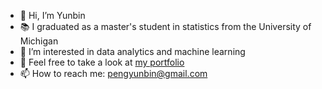 - 👋 Hi, I’m Yunbin
- 📚 I graduated as a master's student in statistics from the University of Michigan
- 👀 I’m interested in data analytics and machine learning
- 🌱 Feel free to take a look at [my portfolio](https://pengyunbin.github.io/)
- 📫 How to reach me: pengyunbin@gmail.com

<!---
pengyunbin/pengyunbin is a ✨ special ✨ repository because its `README.md` (this file) appears on your GitHub profile.
You can click the Preview link to take a look at your changes.
--->

